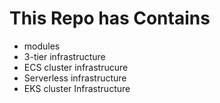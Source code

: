 # This Repo has Contains
- modules
- 3-tier infrastructure
- ECS cluster infrastrucure
- Serverless infrastructure
- EKS cluster Infrastructure
